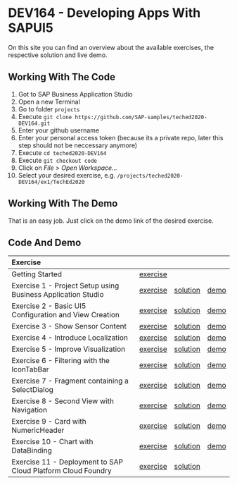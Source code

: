 # DEV164 - Developing Apps With SAPUI5
On this site you can find an overview about the available exercises, the respective solution and live demo.

## Working With The Code
1. Got to SAP Business Application Studio
2. Open a new Terminal
3. Go to folder `projects`
4. Execute `git clone https://github.com/SAP-samples/teched2020-DEV164.git`
5. Enter your github username
6. Enter your personal access token (because its a private repo, later this step should not be neccessary anymore)
7. Execute `cd teched2020-DEV164`
8. Execute `git checkout code`
9. Click on *File* > *Open Workspace...* 
10. Select your desired exercise, e.g. `/projects/teched2020-DEV164/ex1/TechEd2020`

## Working With The Demo
That is an easy job. Just click on the demo link of the desired exercise.

## Code And Demo
| Exercise |  |  | |
| :--- | --- |  --- |  --- |
Getting Started | [exercise](https://github.com/SAP-samples/teched2020-DEV164/tree/master/exercises/ex0) |  |
Exercise 1 - Project Setup using Business Application Studio | [exercise](https://github.com/SAP-samples/teched2020-DEV164/tree/master/exercises/ex1) | [solution](https://github.com/SAP-samples/teched2020-DEV164/tree/code/ex1/TechEd2020) | [demo](https://sap-samples.github.io/teched2020-dev164/exercises/ex1/TechEd2020/SensorManager/webapp/)
Exercise 2 - Basic UI5 Configuration and  View Creation | [exercise](https://github.com/SAP-samples/teched2020-DEV164/tree/master/exercises/ex2) | [solution](https://github.com/SAP-samples/teched2020-DEV164/tree/code/ex2/TechEd2020) | [demo](https://sap-samples.github.io/teched2020-dev164/exercises/ex2/TechEd2020/SensorManager/webapp/)
Exercise 3 - Show Sensor Content | [exercise](https://github.com/SAP-samples/teched2020-DEV164/tree/master/exercises/ex3) | [solution](https://github.com/SAP-samples/teched2020-DEV164/tree/code/ex3/TechEd2020) | [demo](https://sap-samples.github.io/teched2020-dev164/exercises/ex3/TechEd2020/SensorManager/webapp/)
Exercise 4 - Introduce Localization | [exercise](https://github.com/SAP-samples/teched2020-DEV164/tree/master/exercises/ex4) | [solution](https://github.com/SAP-samples/teched2020-DEV164/tree/code/ex4/TechEd2020) | [demo](https://sap-samples.github.io/teched2020-dev164/exercises/ex4/TechEd2020/SensorManager/webapp/)
Exercise 5 - Improve Visualization | [exercise](https://github.com/SAP-samples/teched2020-DEV164/tree/master/exercises/ex5) | [solution](https://github.com/SAP-samples/teched2020-DEV164/tree/code/ex5/TechEd2020) | [demo](https://sap-samples.github.io/teched2020-dev164/exercises/ex5/TechEd2020/SensorManager/webapp/)
Exercise 6 - Filtering with the IconTabBar | [exercise](https://github.com/SAP-samples/teched2020-DEV164/tree/master/exercises/ex6) | [solution](https://github.com/SAP-samples/teched2020-DEV164/tree/code/ex6/TechEd2020) | [demo](https://sap-samples.github.io/teched2020-dev164/exercises/ex6/TechEd2020/SensorManager/webapp/)
Exercise 7 - Fragment containing a SelectDialog | [exercise](https://github.com/SAP-samples/teched2020-DEV164/tree/master/exercises/ex7) | [solution](https://github.com/SAP-samples/teched2020-DEV164/tree/code/ex7/TechEd2020) | [demo](https://sap-samples.github.io/teched2020-dev164/exercises/ex7/TechEd2020/SensorManager/webapp/)
Exercise 8 - Second View with Navigation | [exercise](https://github.com/SAP-samples/teched2020-DEV164/tree/master/exercises/ex8) | [solution](https://github.com/SAP-samples/teched2020-DEV164/tree/code/ex8/TechEd2020) | [demo](https://sap-samples.github.io/teched2020-dev164/exercises/ex8/TechEd2020/SensorManager/webapp/)
Exercise 9 - Card with NumericHeader | [exercise](https://github.com/SAP-samples/teched2020-DEV164/tree/master/exercises/ex9) | [solution](https://github.com/SAP-samples/teched2020-DEV164/tree/code/ex9/TechEd2020) | [demo](https://sap-samples.github.io/teched2020-dev164/exercises/ex9/TechEd2020/SensorManager/webapp/)
Exercise 10 - Chart with DataBinding | [exercise](https://github.com/SAP-samples/teched2020-DEV164/tree/master/exercises/ex10) | [solution](https://github.com/SAP-samples/teched2020-DEV164/tree/code/ex10/TechEd2020) | [demo](https://sap-samples.github.io/teched2020-dev164/exercises/ex10/TechEd2020/SensorManager/webapp/)
Exercise 11 - Deployment to SAP Cloud Platform Cloud Foundry | [exercise](https://github.com/SAP-samples/teched2020-DEV164/tree/master/exercises/ex11) | [solution](https://github.com/SAP-samples/teched2020-DEV164/tree/code/ex11/TechEd2020) | 
